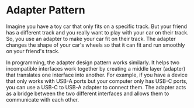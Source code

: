 # Adapter Pattern


Imagine you have a toy car that only fits on a specific track. But your friend has a different track and you really want to play with your car on their track. So, you use an adapter to make your car fit on their track. The adapter changes the shape of your car's wheels so that it can fit and run smoothly on your friend's track. 

In programming, the adapter design pattern works similarly. It helps two incompatible interfaces work together by creating a middle layer (adapter) that translates one interface into another. For example, if you have a device that only works with USB-A ports but your computer only has USB-C ports, you can use a USB-C to USB-A adapter to connect them. The adapter acts as a bridge between the two different interfaces and allows them to communicate with each other.
